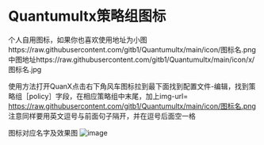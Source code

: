 # Quantumultx策略组图标
  个人自用图标，如果你也喜欢使用地址为小图https://raw.githubusercontent.com/gitb1/Quantumultx/main/icon/图标名.png
  中图地址https://raw.githubusercontent.com/gitb1/Quantumultx/main/icon/x/图标名.jpg

使用方法打开QuanX点击右下角风车图标拉到最下面找到配置文件-编辑，找到策略组［policy］字段，在相应策略组中末尾，加上img-url= https://raw.githubusercontent.com/gitb1/Quantumultx/main/icon/图标名.png 注意同样要用英文逗号与前面句子隔开，并在逗号后面空一格

图标对应名字及效果图
![image](https://raw.githubusercontent.com/gitb1/Quantumultx/main/icon/2020.11.JPG)
